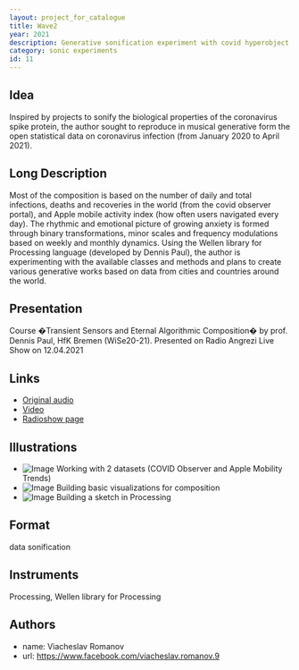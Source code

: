 ```yaml
---
layout: project_for_catalogue
title: Wave2
year: 2021
description: Generative sonification experiment with covid hyperobject and related statistical data
category: sonic experiments
id: 11
---
```

## Idea

Inspired by projects to sonify the biological properties of the coronavirus spike protein, the author sought to reproduce in musical generative form the open statistical data on coronavirus infection (from January 2020 to April 2021).

## Long Description

Most of the composition is based on the number of daily and total infections, deaths and recoveries in the world (from the covid observer portal), and Apple mobile activity index (how often users navigated every day). The rhythmic and emotional picture of growing anxiety is formed through binary transformations, minor scales and frequency modulations based on weekly and monthly dynamics. Using the Wellen library for Processing language (developed by Dennis Paul), the author is experimenting with the available classes and methods and plans to create various generative works based on data from cities and countries around the world.

## Presentation

Course �Transient Sensors and Eternal Algorithmic Composition� by prof. Dennis Paul, HfK Bremen (WiSe20-21). Presented on Radio Angrezi Live Show on 12.04.2021

## Links

- [Original audio](https://soundcloud.com/lrmlhnvgvrma/waves-mastered-version?si=a1980aea3c8f47279cf2306a5e10d22d)
- [Video](https://vimeo.com/535248819)
- [Radioshow page](http://transient-sensors-and-the-eternal-algorithmic-composition.digitalmedia-bremen.de/radio-show/slavaromanov--waves2)

## Illustrations

- ![Image]('url') Working with 2 datasets (COVID Observer and Apple Mobility Trends)
- ![Image]('url') Building basic visualizations for composition
- ![Image]('url') Building a sketch in Processing

## Format

data sonification

## Instruments

Processing, Wellen library for Processing

## Authors

- name: Viacheslav Romanov
- url: https://www.facebook.com/viacheslav.romanov.9
